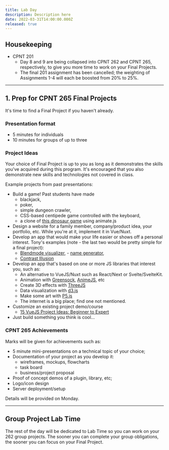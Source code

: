 ```yaml
---
title: Lab Day
description: Description here
date: 2022-03-31T14:00:00.000Z
released: true
---
```


## Housekeeping
- CPNT 201 
    - Day 8 and 9 are being collapsed into CPNT 262 and CPNT 265, respectively, to give you more time to work on your Final Projects.
    - The final 201 assignment has been cancelled; the weighting of Assignments 1-4 will each be boosted from 20% to 25%.

---

## 1. Prep for CPNT 265 Final Projects
It's time to find a Final Project if you haven't already.

### Presentation format
- 5 minutes for individuals
- 10 minutes for groups of up to three

### Project Ideas
Your choice of Final Project is up to you as long as it demonstrates the skills you've acquired during this program. It's encouraged that you also demonstrate new skills and technologies not covered in class. 

Example projects from past presentations:
- Build a game! Past students have made 
    - blackjack, 
    - poker, 
    - simple dungeon crawler,
    - CSS-based centipede game controlled with the keyboard,
    - a clone of [this dinosaur game](https://en.wikipedia.org/wiki/Dinosaur_Game) using animate.js
- Design a website for a family member, company/product idea, your portfolio, etc. While you're at it, implement it in Vue/Nuxt.
- Develop an app that would make your life easier or shows off a personal interest. Tony's examples (note - the last two would be pretty simple for a final project): 
    - [Blendmode visualizer](https://acidtone.github.io/blendr/), - [name generator](https://acidtone.github.io/namor/),
    - [Contrast Illusion](https://acidtone.github.io/illusions/tissue-contrast/)
- Develop an app that's based on one or more JS libraries that interest you, such as:
    - An alternative to VueJS/Nuxt such as React/Next or Svelte/SvelteKit.
    - Animation with [Greensock](https://greensock.com/), [AnimeJS](https://animejs.com/), etc
    - Create 3D effects with [ThreeJS](https://threejs.org/)
    - Data visualization with [d3.js](https://d3js.org/)
    - Make some art with [P5.js](https://p5js.org/)
    - The internet is a big place; find one not mentioned.
- Customize an existing project demo/course
    - [15 VueJS Project Ideas: Beginner to Expert](https://dev.to/nerdjfpb/15-vue-js-project-ideas-beginner-to-expert-with-tutorial-3ec2)
- Just build something you think is cool...

### CPNT 265 Achievements
Marks will be given for achievements such as:
- 5 minute mini-presentations on a technical topic of your choice;
- Documentation of your project as you develop it:
    - wireframes, mockups, flowcharts
    - task board
    - business/project proposal
- Proof of concept demos of a plugin, library, etc;
- Logo/icon design
- Server deployment/setup

Details will be provided on Monday.

---

## Group Project Lab Time
The rest of the day will be dedicated to Lab Time so you can work on your 262 group projects. The sooner you can complete your group obligations, the sooner you can focus on your Final Project.